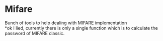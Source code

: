 # Mifare
Bunch of tools to help dealing with MIFARE implementation <br/>
*ok I lied, currently there is only a single function which is to calculate the password of MIFARE classic.
